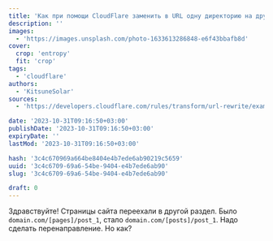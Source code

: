 ```yaml
---
title: 'Как при помощи CloudFlare заменить в URL одну директорию на другую?'
description: ''
images:
  - 'https://images.unsplash.com/photo-1633613286848-e6f43bbafb8d'
cover:
  crop: 'entropy'
  fit: 'crop'
tags:
  - 'cloudflare'
authors:
  - 'KitsuneSolar'
sources:
  - 'https://developers.cloudflare.com/rules/transform/url-rewrite/examples'

date: '2023-10-31T09:16:50+03:00'
publishDate: '2023-10-31T09:16:50+03:00'
expiryDate: ''
lastMod: '2023-10-31T09:16:50+03:00'

hash: '3c4c670969a664be8404e4b7ede6ab90219c5659'
uuid: '3c4c6709-69a6-54be-9404-e4b7ede6ab90'
slug: '3c4c6709-69a6-54be-9404-e4b7ede6ab90'

draft: 0
---
```


Здравствуйте! Страницы сайта переехали в другой раздел. Было `domain.com/[pages]/post_1`, стало `domain.com/[posts]/post_1`. Надо сделать перенаправление. Но как?

<!--more-->
